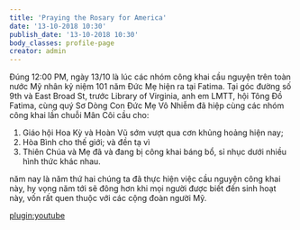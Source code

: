 ```yaml
---
title: 'Praying the Rosary for America'
date: '13-10-2018 10:30'
publish_date: '13-10-2018 10:30'
body_classes: profile-page
creator: admin
---
```


Đúng 12:00 PM, ngày 13/10 là lúc các nhóm công khai cầu nguyện trên toàn nước Mỹ nhân kỷ niệm 101 năm Đức Mẹ hiện ra tại Fatima.  Tại góc đường số 9th và East Broad St, trước Library of Virginia, anh em LMTT, hội Tông Đồ Fatima, cùng quý Sơ Dòng Con Đức Mẹ Vô Nhiễm đã hiệp cùng các nhóm công khai lần chuỗi Mân Côi cầu cho:
1. Giáo hội Hoa Kỳ và Hoàn Vũ sớm vượt qua cơn khủng hoảng hiện nay; 
2. Hòa Bình cho thế giới; và đền tạ vì
3. Thiên Chúa và Mẹ đã và đang bị công khai báng bổ, sỉ nhục dưới nhiều hình thức khác nhau.

năm nay là năm thứ hai chúng ta đã thực hiện việc cầu nguyện công khai này, hy vọng năm tới sẽ đông hơn khi mọi người được biết đến sinh hoạt này, vốn rất quen thuộc với các cộng đoàn người Mỹ.

[plugin:youtube](https://www.youtube.com/watch?v=Fuqz5EgmtAU)
